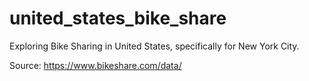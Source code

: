 # united_states_bike_share
Exploring Bike Sharing in United States, specifically for New York City.

Source: https://www.bikeshare.com/data/
